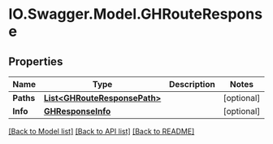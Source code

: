 # IO.Swagger.Model.GHRouteResponse
## Properties

Name | Type | Description | Notes
------------ | ------------- | ------------- | -------------
**Paths** | [**List&lt;GHRouteResponsePath&gt;**](GHRouteResponsePath.md) |  | [optional] 
**Info** | [**GHResponseInfo**](GHResponseInfo.md) |  | [optional] 

[[Back to Model list]](../README.md#documentation-for-models) [[Back to API list]](../README.md#documentation-for-api-endpoints) [[Back to README]](../README.md)


